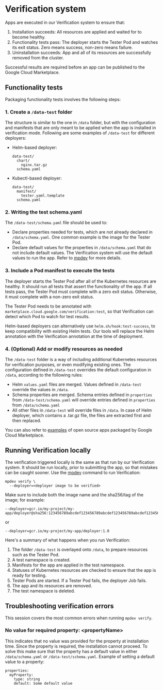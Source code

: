 # Verification system

Apps are executed in our Verification system to ensure that:

1. Installation succeeds: All resources are applied and waited for to become healthy.
1. Functionality tests pass: The deployer starts the Tester Pod and watches its exit status. Zero means
success, non-zero means failure.
1. Uninstallation succeeds: App and all of its resources are successfully removed from the cluster.

Successful results are required before an app can be published to the Google Cloud Marketplace.

## Functionality tests

Packaging functionality tests involves the following steps:

### 1. Create a `/data-test` folder

The structure is similar to the one in `/data` folder, but with the configuration and manifests that
are only meant to be applied when the app is installed in verification mode. Following are some
examples of `/data-test` for different deployers:

* Helm-based deployer:

    ```
    data-test/
      chart/
        nginx.tar.gz
      schema.yaml
    ```

* Kubectl-based deployer:

    ```
    data-test/
      manifest/
        tester.yaml.template
      schema.yaml
    ```

### 2. Writing the test schema.yaml

The `/data-test/schema.yaml` file should be used to:

* Declare properties needed for tests, which are not already declared in `/data/schema.yaml`. One
common example is the image for the Tester Pod.
* Declare default values for the properties in `/data/schema.yaml` that do not include default values.
The Verification system will use the default values to run the app. Refer to [mpdev](https://github.com/GoogleCloudPlatform/marketplace-k8s-app-tools/blob/master/docs/mpdev-references.md#smoke-test-an-application)
for more details.

### 3. Include a Pod manifest to execute the tests

The deployer starts the Tester Pod after all of the Kubernetes resources are healthy. It should run all
tests that assert the functionality of the app. If all tests pass, the Tester Pod must complete
with a zero exit status. Otherwise, it must complete with a non-zero exit status.

The Tester Pod needs to be annotated with `marketplace.cloud.google.com/verification:test`, so that
Verification can detect which Pod to watch for test results.

Helm-based deployers can alternatively use `helm.sh/hook:test-success`, to keep compatibility with
existing Helm tests. Our tools will replace the Helm annotation with the Verification annotation at
the time of deployment.

### 4. (Optional) Add or modify resources as needed

The `/data-test` folder is a way of including additional Kubernetes resources for verification purposes,
or even modifying existing ones. The configuration defined in `/data-test` overrides the default configuration
in `/data`, according to the following rules:

+  Helm `values.yaml` files are merged. Values defined in `/data-test`
   override the values in `/data`.
+  Schema properties are merged. Schema entries defined in `properties` from
   `/data-test/schema.yaml` will override entries defined in `properties`
   from `/data/schema.yaml`
+  All other files in `/data-test` will override files in `/data`. In case of Helm deployer, which
   contains a .tar.gz file, the files are extracted first and then replaced.

You can also refer to [examples](https://github.com/GoogleCloudPlatform/click-to-deploy/tree/master/k8s) of open source apps packaged by Google Cloud Marketplace.

## Running Verification locally

The verification triggered locally is the same as that run by our Verification system. It should be run
locally, prior to submitting the app, so that mistakes can be caught sooner. Use the [mpdev](https://github.com/GoogleCloudPlatform/marketplace-k8s-app-tools/blob/master/docs/mpdev-references.md#smoke-test-an-application) command to run Verification:

```
mpdev verify \
  --deployer=<deployer image to be verified>
```

Make sure to include both the image name and the sha256/tag of the image; for example:

```
--deployer=gcr.io/my-project/my-app/deployer@sha256:123456789abcdef123456789abcdef123456789abcdef123456789abcdef1234
```

or

```
--deployer=gcr.io/my-project/my-app/deployer:1.0
```

Here's a summary of what happens when you run Verification:

1. The folder `/data-test` is overlayed onto `/data`, to prepare resources such as the Tester Pod.
1. A test namespace is created.
1. Manifests for the app are applied in the test namespace.
1. Statuses of Kubernetes resources are checked to ensure that the app is ready for testing.
1. Tester Pods are started. If a Tester Pod fails, the deployer Job fails.
1. The app and its resources are removed.
1. The test namespace is deleted.

## Troubleshooting verification errors

This session covers the most common errors when running `mpdev verify`.

### No value for required property: \<propertyName\>

This indicates that no value was provided for the property at installation time. Since the property is required, the installation cannot proceed. To solve this make sure that the property has a default value in either `/data/schema.yaml` or `/data-test/schema.yaml`. Example of setting a default value to a property:

```
properties:
  myProperty:
    type: string
    default: Some default value
```
